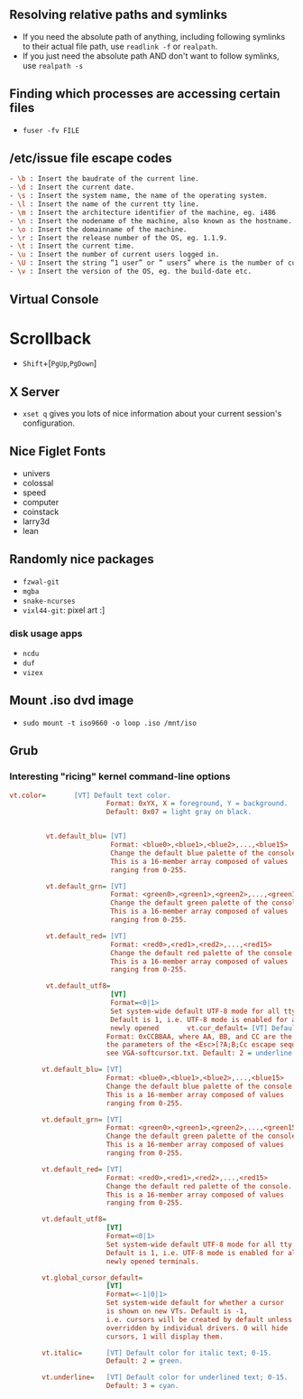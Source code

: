 ## Resolving relative paths and symlinks
- If you need the absolute path of anything, including following symlinks to their actual file path, use
  `readlink -f` or `realpath`.
- If you just need the absolute path AND don't want to follow symlinks, use
  `realpath -s`

## Finding which processes are accessing certain files
- `fuser -fv FILE`

## /etc/issue file escape codes
``` sh
- \b : Insert the baudrate of the current line.
- \d : Insert the current date.
- \s : Insert the system name, the name of the operating system.
- \l : Insert the name of the current tty line.
- \m : Insert the architecture identifier of the machine, eg. i486
- \n : Insert the nodename of the machine, also known as the hostname.
- \o : Insert the domainname of the machine.
- \r : Insert the release number of the OS, eg. 1.1.9.
- \t : Insert the current time.
- \u : Insert the number of current users logged in.
- \U : Insert the string “1 user” or “ users” where is the number of current users logged in.
- \v : Insert the version of the OS, eg. the build-date etc.
```

## Virtual Console
# Scrollback

- `Shift`+[`PgUp`,`PgDown`]

## X Server
- `xset q` gives you lots of nice information about your current session's configuration.

## Nice Figlet Fonts
- univers
- colossal
- speed
- computer
- coinstack
- larry3d
- lean

## Randomly nice packages
- `fzwal-git`
- `mgba`
- `snake-ncurses`
- `vixl44-git`: pixel art :]
### disk usage apps
- `ncdu`
- `duf`
- `vizex`

## Mount .iso dvd image
- `sudo mount -t iso9660 -o loop .iso /mnt/iso`

## Grub
### Interesting "ricing" kernel command-line options
``` ini
vt.color=       [VT] Default text color.
                        Format: 0xYX, X = foreground, Y = background.
                        Default: 0x07 = light gray on black.


         vt.default_blu= [VT]
                         Format: <blue0>,<blue1>,<blue2>,...,<blue15>
                         Change the default blue palette of the console.
                         This is a 16-member array composed of values
                         ranging from 0-255.

         vt.default_grn= [VT]
                         Format: <green0>,<green1>,<green2>,...,<green15>
                         Change the default green palette of the console.
                         This is a 16-member array composed of values
                         ranging from 0-255.

         vt.default_red= [VT]
                         Format: <red0>,<red1>,<red2>,...,<red15>
                         Change the default red palette of the console.
                         This is a 16-member array composed of values
                         ranging from 0-255.

         vt.default_utf8=
                         [VT]
                         Format=<0|1>
                         Set system-wide default UTF-8 mode for all tty's.
                         Default is 1, i.e. UTF-8 mode is enabled for all
                         newly opened       vt.cur_default= [VT] Default cursor shape.
                        Format: 0xCCBBAA, where AA, BB, and CC are the same as
                        the parameters of the <Esc>[?A;B;Cc escape sequence;
                        see VGA-softcursor.txt. Default: 2 = underline.

        vt.default_blu= [VT]
                        Format: <blue0>,<blue1>,<blue2>,...,<blue15>
                        Change the default blue palette of the console.
                        This is a 16-member array composed of values
                        ranging from 0-255.

        vt.default_grn= [VT]
                        Format: <green0>,<green1>,<green2>,...,<green15>
                        Change the default green palette of the console.
                        This is a 16-member array composed of values
                        ranging from 0-255.

        vt.default_red= [VT]
                        Format: <red0>,<red1>,<red2>,...,<red15>
                        Change the default red palette of the console.
                        This is a 16-member array composed of values
                        ranging from 0-255.

        vt.default_utf8=
                        [VT]
                        Format=<0|1>
                        Set system-wide default UTF-8 mode for all tty's.
                        Default is 1, i.e. UTF-8 mode is enabled for all
                        newly opened terminals.

        vt.global_cursor_default=
                        [VT]
                        Format=<-1|0|1>
                        Set system-wide default for whether a cursor
                        is shown on new VTs. Default is -1,
                        i.e. cursors will be created by default unless
                        overridden by individual drivers. 0 will hide
                        cursors, 1 will display them.

        vt.italic=      [VT] Default color for italic text; 0-15.
                        Default: 2 = green.

        vt.underline=   [VT] Default color for underlined text; 0-15.
                        Default: 3 = cyan.
```
